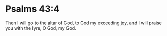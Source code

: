 # Psalms 43:4

Then I will go to the altar of God, to God my exceeding joy, and I will praise you with the lyre, O God, my God.
